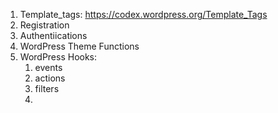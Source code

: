 
1. Template_tags: https://codex.wordpress.org/Template_Tags
2. Registration
3. Authentiications
4. WordPress Theme Functions 
5. WordPress Hooks:
   1. events 
   2. actions 
   3. filters 
   4. 